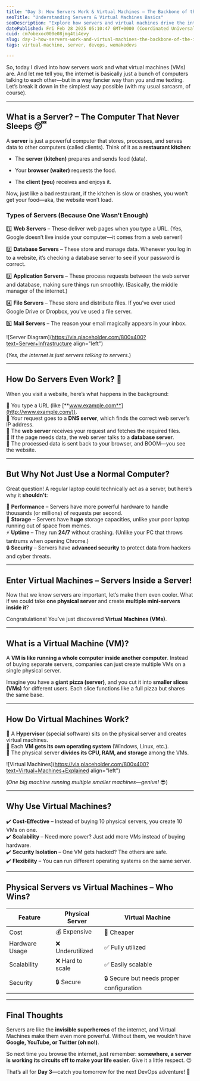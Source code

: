 ```yaml
---
title: "Day 3: How Servers Work & Virtual Machines – The Backbone of the Internet"
seoTitle: "Understanding Servers & Virtual Machines Basics"
seoDescription: "Explore how servers and virtual machines drive the internet, from web servers to VMs, making the online world efficient and scalable"
datePublished: Fri Feb 28 2025 05:10:47 GMT+0000 (Coordinated Universal Time)
cuid: cm7obexoc000e08jmg4ti4evy
slug: day-3-how-servers-work-and-virtual-machines-the-backbone-of-the-internet
tags: virtual-machine, server, devops, wemakedevs

---
```


So, today I dived into how servers work and what virtual machines (VMs) are. And let me tell you, the internet is basically just a bunch of computers talking to each other—but in a way fancier way than you and me texting. Let’s break it down in the simplest way possible (with my usual sarcasm, of course).

---

## **What is a Server?** – The Computer That Never Sleeps 😴

A **server** is just a powerful computer that stores, processes, and serves data to other computers (called clients). Think of it as a **restaurant kitchen**:

* The **server (kitchen)** prepares and sends food (data).
    
* Your **browser (waiter)** requests the food.
    
* The **client (you)** receives and enjoys it.
    

Now, just like a bad restaurant, if the kitchen is slow or crashes, you won’t get your food—aka, the website won’t load.

### **Types of Servers (Because One Wasn’t Enough)**

1️⃣ **Web Servers** – These deliver web pages when you type a URL. (Yes, Google doesn’t live inside your computer—it comes from a web server!)

2️⃣ **Database Servers** – These store and manage data. Whenever you log in to a website, it’s checking a database server to see if your password is correct.

3️⃣ **Application Servers** – These process requests between the web server and database, making sure things run smoothly. (Basically, the middle manager of the internet.)

4️⃣ **File Servers** – These store and distribute files. If you’ve ever used Google Drive or Dropbox, you’ve used a file server.

5️⃣ **Mail Servers** – The reason your email magically appears in your inbox.

![Server Diagram](https://via.placeholder.com/800x400?text=Server+Infrastructure align="left")

  
(*Yes, the internet is just servers talking to servers.*)

---

## **How Do Servers Even Work?** 🤔

When you visit a website, here’s what happens in the background:

🔹 You type a URL (like [**www.example.com**](http://www.example.com/)).  
🔹 Your request goes to a **DNS server**, which finds the correct web server’s IP address.  
🔹 The **web server** receives your request and fetches the required files.  
🔹 If the page needs data, the web server talks to a **database server**.  
🔹 The processed data is sent back to your browser, and BOOM—you see the website.

---

## **But Why Not Just Use a Normal Computer?**

Great question! A regular laptop could technically act as a server, but here’s why it **shouldn’t**:

🚀 **Performance** – Servers have more powerful hardware to handle thousands (or millions) of requests per second.  
💾 **Storage** – Servers have **huge** storage capacities, unlike your poor laptop running out of space from memes.  
⚡ **Uptime** – They run **24/7** without crashing. (Unlike your PC that throws tantrums when opening Chrome.)  
🔒 **Security** – Servers have **advanced security** to protect data from hackers and cyber threats.

---

## **Enter Virtual Machines – Servers Inside a Server!**

Now that we know servers are important, let’s make them even cooler. What if we could take **one physical server** and create **multiple mini-servers inside it**?

Congratulations! You’ve just discovered **Virtual Machines (VMs)**.

---

## **What is a Virtual Machine (VM)?**

A **VM is like running a whole computer inside another computer**. Instead of buying separate servers, companies can just create multiple VMs on a single physical server.

Imagine you have a **giant pizza (server)**, and you cut it into **smaller slices (VMs)** for different users. Each slice functions like a full pizza but shares the same base.

---

## **How Do Virtual Machines Work?**

🔹 A **Hypervisor** (special software) sits on the physical server and creates virtual machines.  
🔹 Each **VM gets its own operating system** (Windows, Linux, etc.).  
🔹 The physical server **divides its CPU, RAM, and storage** among the VMs.

![Virtual Machines](https://via.placeholder.com/800x400?text=Virtual+Machines+Explained align="left")

  
(*One big machine running multiple smaller machines—genius!* 😎)

---

## **Why Use Virtual Machines?**

✔️ **Cost-Effective** – Instead of buying 10 physical servers, you create 10 VMs on one.  
✔️ **Scalability** – Need more power? Just add more VMs instead of buying hardware.  
✔️ **Security Isolation** – One VM gets hacked? The others are safe.  
✔️ **Flexibility** – You can run different operating systems on the same server.

---

## **Physical Servers vs Virtual Machines** – Who Wins?

| Feature | Physical Server | Virtual Machine |
| --- | --- | --- |
| Cost | 💰 Expensive | 🤑 Cheaper |
| Hardware Usage | ❌ Underutilized | ✅ Fully utilized |
| Scalability | ❌ Hard to scale | ✅ Easily scalable |
| Security | 🔒 Secure | 🔒 Secure but needs proper configuration |

---

## **Final Thoughts**

Servers are like the **invisible superheroes** of the internet, and Virtual Machines make them even more powerful. Without them, we wouldn’t have **Google, YouTube, or Twitter (oh no!)**.

So next time you browse the internet, just remember: **somewhere, a server is working its circuits off to make your life easier**. Give it a little respect. 😉

That’s all for **Day 3**—catch you tomorrow for the next DevOps adventure! 🚀